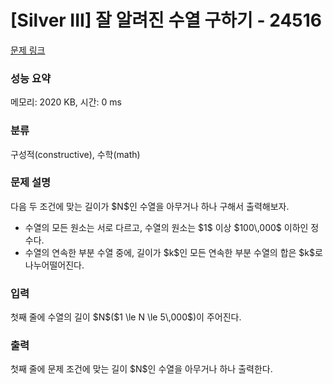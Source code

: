 # [Silver III] 잘 알려진 수열 구하기 - 24516 

[문제 링크](https://www.acmicpc.net/problem/24516) 

### 성능 요약

메모리: 2020 KB, 시간: 0 ms

### 분류

구성적(constructive), 수학(math)

### 문제 설명

<p>다음 두 조건에 맞는 길이가 $N$인 수열을 아무거나 하나 구해서 출력해보자. </p>

<ul>
	<li>수열의 모든 원소는 서로 다르고, 수열의 원소는 $1$ 이상 $100\,000$ 이하인 정수다.</li>
	<li>수열의 연속한 부분 수열 중에, 길이가 $k$인 모든 연속한 부분 수열의 합은 $k$로 나누어떨어진다. </li>
</ul>

### 입력 

 <p>첫째 줄에 수열의 길이 $N$($1 \le N \le 5\,000$)이 주어진다.</p>

### 출력 

 <p>첫째 줄에 문제 조건에 맞는 길이 $N$인 수열을 아무거나 하나 출력한다.</p>

